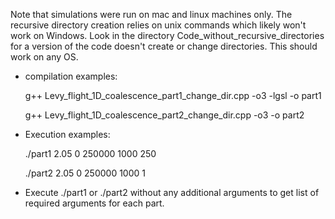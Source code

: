Note that simulations were run on mac and linux machines only.  The recursive directory creation relies on unix commands which likely won't work on Windows.  Look in the directory Code_without_recursive_directories for a version of the code doesn't create or change directories.  This should work on any OS.



- compilation examples:


	g++  Levy_flight_1D_coalescence_part1_change_dir.cpp -o3 -lgsl -o part1
 
	g++ Levy_flight_1D_coalescence_part2_change_dir.cpp -o3 -o part2


- Execution examples:

	./part1 2.05 0 250000 1000 250


	./part2 2.05 0 250000 1000 1


- Execute ./part1 or ./part2 without any additional arguments to get list of required arguments for each part.

